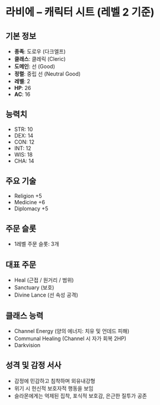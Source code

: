 # 라비에 – 캐릭터 시트 (레벨 2 기준)

## 기본 정보
- **종족**: 도로우 (다크엘프)
- **클래스**: 클레릭 (Cleric)
- **도메인**: 선 (Good)
- **정렬**: 중립 선 (Neutral Good)
- **레벨**: 2
- **HP**: 26
- **AC**: 16

## 능력치
- STR: 10
- DEX: 14
- CON: 12
- INT: 12
- WIS: 18
- CHA: 14

## 주요 기술
- Religion +5
- Medicine +6
- Diplomacy +5

## 주문 슬롯
- 1레벨 주문 슬롯: 3개

## 대표 주문
- Heal (근접 / 원거리 / 범위)
- Sanctuary (보호)
- Divine Lance (선 속성 공격)

## 클래스 능력
- Channel Energy (양의 에너지: 치유 및 언데드 피해)
- Communal Healing (Channel 시 자가 회복 2HP)
- Darkvision

## 성격 및 감정 서사
- 감정에 민감하고 침착하며 외유내강형
- 위기 시 헌신적 보호자적 행동을 보임
- 슬라몬에게는 억제된 집착, 포식적 보호감, 은근한 질투가 공존